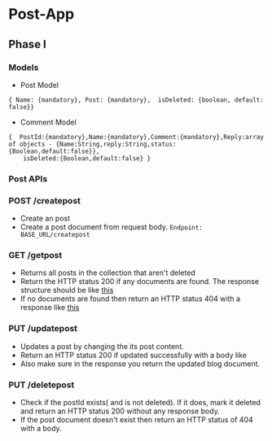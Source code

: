 # Post-App

## Phase I

### Models
- Post Model
```
{ Name: {mandatory}, Post: {mandatory},  isDeleted: {boolean, default: false}}
```
- Comment Model
```
{  PostId:{mandatory},Name:{mandatory},Comment:{mandatory},Reply:array of objects - {Name:String,reply:String,status:{Boolean,default:false}},
    isDeleted:{Boolean,default:false} }
```

### Post APIs 

### POST /createpost
- Create an post
- Create a post document from request body.
  `Endpoint: BASE_URL/createpost`

### GET /getpost
-  Returns all posts in the collection that aren't deleted
-  Return the HTTP status 200 if any documents are found. The response structure should be like [this](#successful-response-structure) 
-  If no documents are found then return an HTTP status 404 with a response like [this](#error-response-structure)

### PUT /updatepost
-  Updates a post by changing the its post content.
-  Return an HTTP status 200 if updated successfully with a body like
-  Also make sure in the response you return the updated blog document.

### PUT /deletepost
-  Check if the postId exists( and is not deleted). If it does, mark it deleted and return an HTTP status 200 without any response body.
-  If the post document doesn't exist then return an HTTP status of 404 with a body.